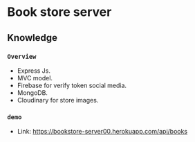 # Book store server

## Knowledge

### `Overview`
- Express Js.
- MVC model.
- Firebase for verify token social media.
- MongoDB.
- Cloudinary for store images.

### `demo`
- Link: https://bookstore-server00.herokuapp.com/api/books

